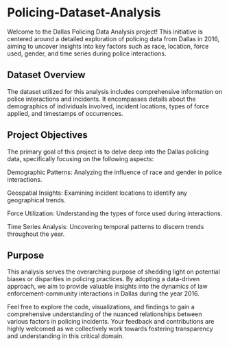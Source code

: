 # Policing-Dataset-Analysis
Welcome to the Dallas Policing Data Analysis project! This initiative is centered around a detailed exploration of policing data from Dallas in 2016, aiming to uncover insights into key factors such as race, location, force used, gender, and time series during police interactions.

## Dataset Overview
The dataset utilized for this analysis includes comprehensive information on police interactions and incidents. It encompasses details about the demographics of individuals involved, incident locations, types of force applied, and timestamps of occurrences.

## Project Objectives
The primary goal of this project is to delve deep into the Dallas policing data, specifically focusing on the following aspects:

Demographic Patterns: Analyzing the influence of race and gender in police interactions.

Geospatial Insights: Examining incident locations to identify any geographical trends.

Force Utilization: Understanding the types of force used during interactions.

Time Series Analysis: Uncovering temporal patterns to discern trends throughout the year.

## Purpose
This analysis serves the overarching purpose of shedding light on potential biases or disparities in policing practices. By adopting a data-driven approach, we aim to provide valuable insights into the dynamics of law enforcement-community interactions in Dallas during the year 2016.

Feel free to explore the code, visualizations, and findings to gain a comprehensive understanding of the nuanced relationships between various factors in policing incidents. Your feedback and contributions are highly welcomed as we collectively work towards fostering transparency and understanding in this critical domain.
